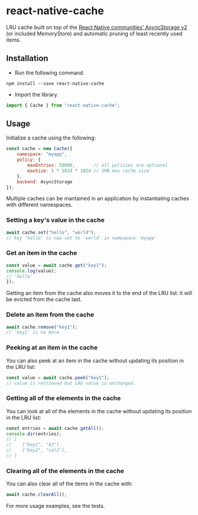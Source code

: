 # react-native-cache

LRU cache built on top of the [React Native communities' AsyncStorage v2](https://github.com/react-native-community/async-storage/tree/master) (or included MemoryStore) and automatic pruning of least recently used items.

## Installation

* Run the following command.

```shell
npm install --save react-native-cache
```

* Import the library.

```javascript
import { Cache } from "react-native-cache";
```

## Usage

Initialize a cache using the following:

```javascript
const cache = new Cache({
    namespace: "myapp",
    policy: {
        maxEntries: 50000,       // all policies are optional
        maxSize: 5 * 1024 * 1024 // 5MB max cache size
    },
    backend: AsyncStorage
});
```

Multiple caches can be mantained in an application by instantiating caches with different namespaces.

### Setting a key's value in the cache

```javascript
await cache.set("hello", "world");
// key 'hello' is now set to 'world' in namespace 'myapp'
```

### Get an item in the cache

```javascript
const value = await cache.get("key1");
console.log(value);
// 'hello'
});
```

Getting an item from the cache also moves it to the end of the LRU list: it will be evicted from the cache last.

### Delete an item from the cache

```javascript
await cache.remove("key1");
// 'key1' is no more.
```

### Peeking at an item in the cache

You can also peek at an item in the cache without updating its position in the LRU list:

```javascript
const value = await cache.peek("key1");
// value is retrieved but LRU value is unchanged.
```

### Getting all of the elements in the cache

You can look at all of the elements in the cache without updating its position in the LRU list:

```javascript
const entries = await cache.getAll();
console.dir(entries);
// [
//    ["key1", "42"],
//    ["key2", "val2"],
// ]
```

### Clearing all of the elements in the cache

You can also clear all of the items in the cache with:

```javascript
await cache.clearAll();
```

For more usage examples, see the tests.

